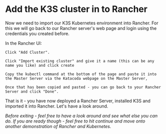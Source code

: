  # Add the K3S cluster in to Rancher

Now we need to import our K3S Kubernetes environment into Rancher.  For this we will go back to our Rancher server's web page and login using the credentials you created before.

In the Rancher UI:
```
Click "Add Cluster".

Click "Import existing cluster" and give it a name (this can be any name you like) and click create

Copy the kubectl command at the bottom of the page and paste it into the Master Server via the Katacoda webpage on the Master Server,

Once that has been copied and pasted - you can go back to your Rancher Server and click "Done".
```

That is it - you have now deployed a Rancher Server, installed K3S and imported it into Rancher.  Let's have a look around.

_Before exiting - feel free to have a look around and see what else you can do.  If you are ready though - feel free to hit continue and move onto another demonstration of Rancher and Kubernetes._